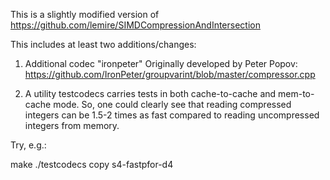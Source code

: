 This is a slightly modified version of https://github.com/lemire/SIMDCompressionAndIntersection 

This includes at least two additions/changes:

1) Additional codec "ironpeter" Originally developed by Peter Popov: https://github.com/IronPeter/groupvarint/blob/master/compressor.cpp

2) A utility testcodecs carries tests in both cache-to-cache and mem-to-cache mode. So, one could clearly see that reading compressed integers can be 1.5-2 times as fast compared to reading uncompressed integers from memory.


Try, e.g.:

make
./testcodecs copy s4-fastpfor-d4
